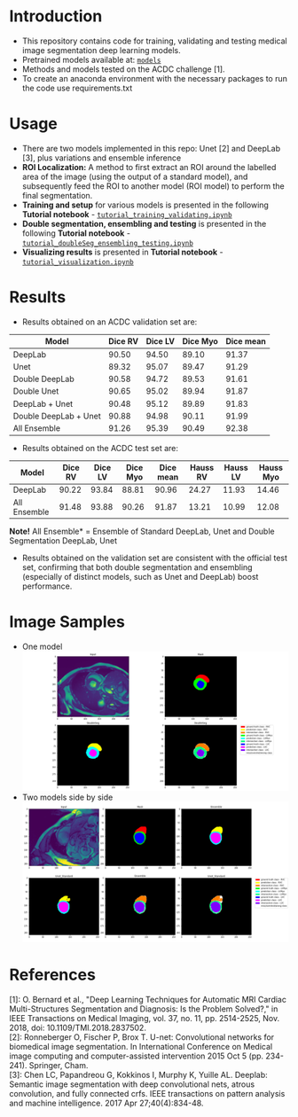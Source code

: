 # Introduction

- This repository contains code for training, validating and testing medical image segmentation deep learning models.
- Pretrained models available at: [`models`](https://drive.google.com/drive/folders/1zAhlzh7EiQyU3chBUDn4GzzYxaE0ZXYB?usp=sharing)
- Methods and models tested on the ACDC challenge [1].
- To create an anaconda environment with the necessary packages to run the code use requirements.txt

# Usage

- There are two models implemented in this repo: Unet [2] and DeepLab [3], plus variations and ensemble inference
- **ROI Localization:** A method to first extract an ROI around the labelled area of the image (using the output of a standard model), and subsequently feed the ROI to another model (ROI model) to perform the final segmentation.
- **Training and setup** for various models is presented in the following **Tutorial notebook** - [`tutorial_training_validating.ipynb`](https://github.com/RonaldGalea/imATFIB/blob/master/tutorial_training_validating.ipynb)
- **Double segmentation, ensembling and testing** is presented in the following **Tutorial notebook** - [`tutorial_doubleSeg_ensembling_testing.ipynb`](https://github.com/RonaldGalea/imATFIB/blob/master/tutorial_doubleSeg_ensembling_testing.ipynb)
- **Visualizing results** is presented in **Tutorial notebook** - [`tutorial_visualization.ipynb`](https://github.com/RonaldGalea/imATFIB/blob/master/tutorial_visualization.ipynb)

# Results

- Results obtained on an ACDC validation set are:

Model | Dice RV | Dice LV | Dice Myo | Dice mean
--- |--- |--- |--- |---
DeepLab    |90.50| 94.50 | 89.10  | 91.37
Unet     |89.32| 95.07 | 89.47  | 91.29
Double DeepLab    |90.58| 94.72 | 89.53  | 91.61
Double Unet     |90.65  | 95.02 | 89.94  | 91.87
DeepLab + Unet    |90.48| 95.12 | 89.89  | 91.83
Double DeepLab + Unet     |90.88| 94.98 | 90.11  | 91.99
All Ensemble    |91.26| 95.39 | 90.49  | 92.38

- Results obtained on the ACDC test set are:

Model | Dice RV | Dice LV | Dice Myo | Dice mean | Hauss RV | Hauss LV | Hauss Myo
--- |--- |--- |--- |--- |--- |--- |---
DeepLab    |90.22| 93.84 | 88.81  | 90.96  | 24.27 | 11.93 | 14.46 |
All Ensemble     |91.48| 93.88 | 90.26  | 91.87  | 13.21 | 10.99 | 12.08 |

**Note!**
All Ensemble* = Ensemble of Standard DeepLab, Unet and Double Segmentation DeepLab, Unet

- Results obtained on the validation set are consistent with the official test set, confirming that both double segmentation and ensembling (especially of distinct models, such as Unet and DeepLab) boost performance.

# Image Samples

- One model
![Sample one model](https://github.com/RonaldGalea/imATFIB/blob/master/sample.png)
- Two models side by side
![Sample side by side](https://github.com/RonaldGalea/imATFIB/blob/master/sample_2_models.png)

# References

[1]: O. Bernard et al., "Deep Learning Techniques for Automatic MRI Cardiac Multi-Structures Segmentation and Diagnosis: Is the Problem Solved?," in IEEE Transactions on Medical Imaging, vol. 37, no. 11, pp. 2514-2525, Nov. 2018, doi: 10.1109/TMI.2018.2837502.<br/>
[2]: Ronneberger O, Fischer P, Brox T. U-net: Convolutional networks for biomedical image segmentation. In International Conference on Medical image computing and computer-assisted intervention 2015 Oct 5 (pp. 234-241). Springer, Cham.<br/>
[3]: Chen LC, Papandreou G, Kokkinos I, Murphy K, Yuille AL. Deeplab: Semantic image segmentation with deep convolutional nets, atrous convolution, and fully connected crfs. IEEE transactions on pattern analysis and machine intelligence. 2017 Apr 27;40(4):834-48.<br/>
